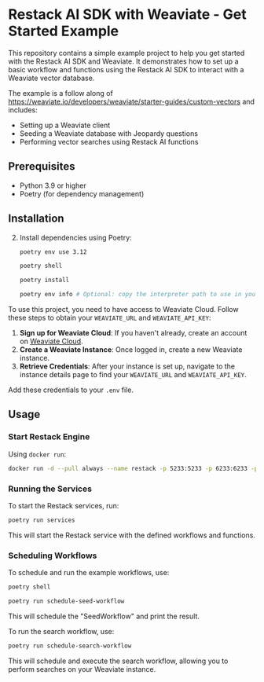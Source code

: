 # Restack AI SDK with Weaviate - Get Started Example

This repository contains a simple example project to help you get started with the Restack AI SDK and Weaviate. It demonstrates how to set up a basic workflow and functions using the Restack AI SDK to interact with a Weaviate vector database.

The example is a follow along of <https://weaviate.io/developers/weaviate/starter-guides/custom-vectors> and includes:

- Setting up a Weaviate client
- Seeding a Weaviate database with Jeopardy questions
- Performing vector searches using Restack AI functions

## Prerequisites

- Python 3.9 or higher
- Poetry (for dependency management)

## Installation

2. Install dependencies using Poetry:

   ```bash
   poetry env use 3.12
   ```

   ```bash
   poetry shell
   ```

   ```bash
   poetry install
   ```

   ```bash
   poetry env info # Optional: copy the interpreter path to use in your IDE (e.g. Cursor, VSCode, etc.)
   ```

To use this project, you need to have access to Weaviate Cloud. Follow these steps to obtain your `WEAVIATE_URL` and `WEAVIATE_API_KEY`:

1. **Sign up for Weaviate Cloud**: If you haven't already, create an account on [Weaviate Cloud](https://console.weaviate.cloud).
2. **Create a Weaviate Instance**: Once logged in, create a new Weaviate instance.
3. **Retrieve Credentials**: After your instance is set up, navigate to the instance details page to find your `WEAVIATE_URL` and `WEAVIATE_API_KEY`.

Add these credentials to your `.env` file.

## Usage

### Start Restack Engine

Using `docker run`:

```bash
docker run -d --pull always --name restack -p 5233:5233 -p 6233:6233 -p 7233:7233 ghcr.io/restackio/restack:main
```

### Running the Services

To start the Restack services, run:

```bash
poetry run services
```

This will start the Restack service with the defined workflows and functions.

### Scheduling Workflows

To schedule and run the example workflows, use:

```bash
poetry shell
```

```bash
poetry run schedule-seed-workflow
```

This will schedule the "SeedWorkflow" and print the result.

To run the search workflow, use:

```bash
poetry run schedule-search-workflow
```

This will schedule and execute the search workflow, allowing you to perform searches on your Weaviate instance.
